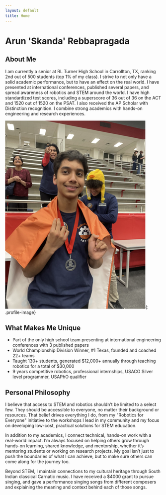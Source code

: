 ```yaml
---
layout: default
title: Home
---
```


# Arun 'Skanda' Rebbapragada
## About Me
I am currently a senior at RL Turner High School in Carrollton, TX, ranking 2nd out of 500 students (top 1% of my class). I strive to not only have a solid academic performance, but to have an effect on the real world. I have presented at international conferences, published several papers, and spread awareness of robotics and STEM around the world.
I have high standardized test scores, including a superscore of 36 out of 36 on the ACT and 1520 out of 1520 on the PSAT. I also received the AP Scholar with Distinction recognition. I combine strong academics with hands-on engineering and research experiences.

![Profile Picture](assets/images/frontpagepicture.png){: .profile-image}

## What Makes Me Unique

- Part of the only high school team presenting at international engineering conferences with 3 published papers
- World Championship Division Winner, #1 Texas, founded and coached 22+ teams
- Taught 130+ students, generated $12,000+ annually through teaching robotics for a total of $30,000
- 9 years competitive robotics, professional internships, USACO Silver level programmer, USAPhO qualifier

## Personal Philosophy

I believe that access to STEM and robotics shouldn’t be limited to a select few. They should be accessible to everyone, no matter their background or resources. That belief drives everything I do, from my "Robotics for Everyone" initiative to the workshops I lead in my community and my focus on developing low-cost, practical solutions for STEM education.

In addition to my academics, I connect technical, hands-on work with a real-world impact. I’m always focused on helping others grow through hands-on learning, shared knowledge, and mentorship, whether it’s mentoring students or working on research projects. My goal isn’t just to push the boundaries of what I can achieve, but to make sure others can come along for the journey too.

Beyond STEM, I maintain connections to my cultural heritage through South Indian classical Carnatic music. I have received a $4000 grant to pursue singing, and gave a performance singing songs from different composers and explaining the meaning and context behind each of those songs. 


<br>